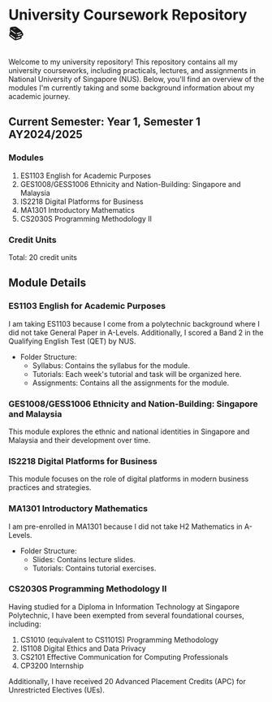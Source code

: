 # University Coursework Repository 📚

Welcome to my university repository! This repository contains all my university courseworks, including practicals, lectures, and assignments in National University of Singapore (NUS). Below, you'll find an overview of the modules I'm currently taking and some background information about my academic journey.

## Current Semester: Year 1, Semester 1 AY2024/2025

### Modules
1. ES1103 English for Academic Purposes
2. GES1008/GESS1006 Ethnicity and Nation-Building: Singapore and Malaysia
3. IS2218 Digital Platforms for Business
4. MA1301 Introductory Mathematics
5. CS2030S Programming Methodology II

### Credit Units
Total: 20 credit units

## Module Details

### ES1103 English for Academic Purposes
I am taking ES1103 because I come from a polytechnic background where I did not take General Paper in A-Levels. Additionally, I scored a Band 2 in the Qualifying English Test (QET) by NUS. 
* Folder Structure:
    * Syllabus: Contains the syllabus for the module.
    * Tutorials: Each week's tutorial and task will be organized here.
    * Assignments: Contains all the assignments for the module.

### GES1008/GESS1006 Ethnicity and Nation-Building: Singapore and Malaysia
This module explores the ethnic and national identities in Singapore and Malaysia and their development over time.

### IS2218 Digital Platforms for Business
This module focuses on the role of digital platforms in modern business practices and strategies.

### MA1301 Introductory Mathematics
I am pre-enrolled in MA1301 because I did not take H2 Mathematics in A-Levels.
* Folder Structure:
    * Slides: Contains lecture slides.
    * Tutorials: Contains tutorial exercises.

### CS2030S Programming Methodology II
Having studied for a Diploma in Information Technology at Singapore Polytechnic, I have been exempted from several foundational courses, including:

1. CS1010 (equivalent to CS1101S) Programming Methodology
2. IS1108 Digital Ethics and Data Privacy
3. CS2101 Effective Communication for Computing Professionals
4. CP3200 Internship

Additionally, I have received 20 Advanced Placement Credits (APC) for Unrestricted Electives (UEs).


